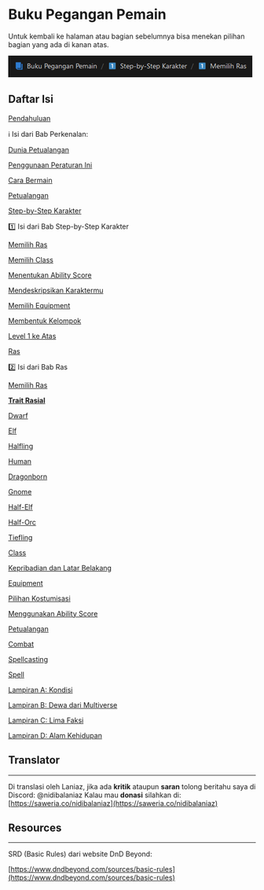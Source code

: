 # Buku Pegangan Pemain

Untuk kembali ke halaman atau bagian sebelumnya bisa menekan pilihan  bagian yang ada di kanan atas.

![Untitled](buku-pegangan-pemain/Untitled.png)

## Daftar Isi

[Pendahuluan](buku-pegangan-pemain/Pendahuluan.md)

ℹ️ Isi dari Bab Perkenalan:


[Dunia Petualangan](buku-pegangan-pemain/pendahuluan/DuniaPetualangan.md)

[Penggunaan Peraturan Ini](buku-pegangan-pemain/pendahuluan/PenggunaanPeraturanIni.md) 

[Cara Bermain](Buku%20Pegangan%20Pemain%209ee9b211b08d4449b3c7697518caa49d/Pendahuluan%20f2eb671a676646769910c48c1e2eaf25/Cara%20Bermain%20410dc7c8fb7748ccb6222d9b9fe6f69d.md) 

[Petualangan](Buku%20Pegangan%20Pemain%209ee9b211b08d4449b3c7697518caa49d/Pendahuluan%20f2eb671a676646769910c48c1e2eaf25/Petualangan%208b31e0686285492fbc2534ca6111efb3.md) 


[Step-by-Step Karakter](Buku%20Pegangan%20Pemain%209ee9b211b08d4449b3c7697518caa49d/Step-by-Step%20Karakter%20eb423c323674404c870b71cf9bf490b1.md)

<aside>
1️⃣ Isi dari Bab Step-by-Step Karakter

[Memilih Ras](Buku%20Pegangan%20Pemain%209ee9b211b08d4449b3c7697518caa49d/Step-by-Step%20Karakter%20eb423c323674404c870b71cf9bf490b1/Memilih%20Ras%201bfcb91c11b448649bbb85d7d23b9597.md) 

[Memilih Class](Buku%20Pegangan%20Pemain%209ee9b211b08d4449b3c7697518caa49d/Step-by-Step%20Karakter%20eb423c323674404c870b71cf9bf490b1/Memilih%20Class%20906e2640d378496cba0d4cce3884f6ed.md) 

[Menentukan Ability Score](Buku%20Pegangan%20Pemain%209ee9b211b08d4449b3c7697518caa49d/Step-by-Step%20Karakter%20eb423c323674404c870b71cf9bf490b1/Menentukan%20Ability%20Score%200e78631178f044afb5d718dbfdcbb7cf.md) 

[Mendeskripsikan Karaktermu](Buku%20Pegangan%20Pemain%209ee9b211b08d4449b3c7697518caa49d/Step-by-Step%20Karakter%20eb423c323674404c870b71cf9bf490b1/Mendeskripsikan%20Karaktermu%201ef315d5334b4ea4b06dfc663a12f65b.md) 

[Memilih Equipment](Buku%20Pegangan%20Pemain%209ee9b211b08d4449b3c7697518caa49d/Step-by-Step%20Karakter%20eb423c323674404c870b71cf9bf490b1/Memilih%20Equipment%2023ddef4f9fef47ffb4f84cc8e563745e.md) 

[Membentuk Kelompok](Buku%20Pegangan%20Pemain%209ee9b211b08d4449b3c7697518caa49d/Step-by-Step%20Karakter%20eb423c323674404c870b71cf9bf490b1/Membentuk%20Kelompok%2061e0bd568d174342b5467e49af908103.md) 

[Level 1 ke Atas](Buku%20Pegangan%20Pemain%209ee9b211b08d4449b3c7697518caa49d/Step-by-Step%20Karakter%20eb423c323674404c870b71cf9bf490b1/Level%201%20ke%20Atas%200690156815a1480c8281ef410bc93b1d.md) 

</aside>

[Ras](Buku%20Pegangan%20Pemain%209ee9b211b08d4449b3c7697518caa49d/Ras%20d0e873a4ba1142649f8d679dd34fef98.md)

<aside>
2️⃣ Isi dari Bab Ras

[Memilih Ras](Buku%20Pegangan%20Pemain%209ee9b211b08d4449b3c7697518caa49d/Ras%20d0e873a4ba1142649f8d679dd34fef98/Memilih%20Ras%20d8fd565ba73c451f87a7c5c3702f9d66.md) 

[**Trait Rasial**](Buku%20Pegangan%20Pemain%209ee9b211b08d4449b3c7697518caa49d/Ras%20d0e873a4ba1142649f8d679dd34fef98/Trait%20Rasial%20a91ee5ba748e4659a82f2659e5bc3496.md) 

[Dwarf](Buku%20Pegangan%20Pemain%209ee9b211b08d4449b3c7697518caa49d/Ras%20d0e873a4ba1142649f8d679dd34fef98/Dwarf%20a54b1cf032524d2cbffd896d25647dd4.md) 

[Elf](Buku%20Pegangan%20Pemain%209ee9b211b08d4449b3c7697518caa49d/Ras%20d0e873a4ba1142649f8d679dd34fef98/Elf%20953573d18e2c42618289477ccc2844d9.md) 

[Halfling](Buku%20Pegangan%20Pemain%209ee9b211b08d4449b3c7697518caa49d/Ras%20d0e873a4ba1142649f8d679dd34fef98/Halfling%2070a88ddd634a4074897a1627b536ebd7.md) 

[Human](Buku%20Pegangan%20Pemain%209ee9b211b08d4449b3c7697518caa49d/Ras%20d0e873a4ba1142649f8d679dd34fef98/Human%20fce845d5facb45a3bc72ad5c157452ee.md) 

[Dragonborn](Buku%20Pegangan%20Pemain%209ee9b211b08d4449b3c7697518caa49d/Ras%20d0e873a4ba1142649f8d679dd34fef98/Dragonborn%20306222b08dc245cdaea79bb9627ebed5.md) 

[Gnome](Buku%20Pegangan%20Pemain%209ee9b211b08d4449b3c7697518caa49d/Ras%20d0e873a4ba1142649f8d679dd34fef98/Gnome%20f88e8d577ec8469fb33cf4c7ffa0faf6.md)

[Half-Elf](Buku%20Pegangan%20Pemain%209ee9b211b08d4449b3c7697518caa49d/Ras%20d0e873a4ba1142649f8d679dd34fef98/Half-Elf%20dbf15b4479d1459cac884b97b17bc3b3.md) 

[Half-Orc](Buku%20Pegangan%20Pemain%209ee9b211b08d4449b3c7697518caa49d/Ras%20d0e873a4ba1142649f8d679dd34fef98/Half-Orc%2022ee1d37f4034463940c3ca8d88e84d8.md) 

[Tiefling](Buku%20Pegangan%20Pemain%209ee9b211b08d4449b3c7697518caa49d/Ras%20d0e873a4ba1142649f8d679dd34fef98/Tiefling%20fe21c2c3029846f99c79ef5b1a3e4979.md) 

</aside>

[Class](Buku%20Pegangan%20Pemain%209ee9b211b08d4449b3c7697518caa49d/Class%20b8615a765d8449f19066222f3fbb17e4.md)

[Kepribadian dan Latar Belakang](Buku%20Pegangan%20Pemain%209ee9b211b08d4449b3c7697518caa49d/Kepribadian%20dan%20Latar%20Belakang%20e1462440626e48c58161abbfd01813e4.md)

[Equipment](Buku%20Pegangan%20Pemain%209ee9b211b08d4449b3c7697518caa49d/Equipment%206c7549bfa21a4d6aab7a86d68fcd03a0.md)

[Pilihan Kostumisasi](Buku%20Pegangan%20Pemain%209ee9b211b08d4449b3c7697518caa49d/Pilihan%20Kostumisasi%20faf705d1ad224291ac0a3ac4f67595da.md)

[Menggunakan Ability Score](Buku%20Pegangan%20Pemain%209ee9b211b08d4449b3c7697518caa49d/Menggunakan%20Ability%20Score%20756533a7e92348eda62dc40cce630365.md)

[Petualangan](Buku%20Pegangan%20Pemain%209ee9b211b08d4449b3c7697518caa49d/Petualangan%206be540a7701a490a9eecc23c13a7a80a.md)

[Combat](Buku%20Pegangan%20Pemain%209ee9b211b08d4449b3c7697518caa49d/Combat%2021901f5895d342f3bfc600f80bb9c395.md)

[Spellcasting](Buku%20Pegangan%20Pemain%209ee9b211b08d4449b3c7697518caa49d/Spellcasting%20aac3f89cf26e483ba27062bd12bde213.md)

[Spell](Buku%20Pegangan%20Pemain%209ee9b211b08d4449b3c7697518caa49d/Spell%20be1a3195ab42445ab55f231331b78de4.md)

[Lampiran A: Kondisi](Buku%20Pegangan%20Pemain%209ee9b211b08d4449b3c7697518caa49d/Lampiran%20A%20Kondisi%200a98dc30663e478492f30bc31aa591fd.md)

[Lampiran B: Dewa dari Multiverse](Buku%20Pegangan%20Pemain%209ee9b211b08d4449b3c7697518caa49d/Lampiran%20B%20Dewa%20dari%20Multiverse%201f1b0c7c7eae416aacf88911d1a76aca.md)

[Lampiran C: Lima Faksi](Buku%20Pegangan%20Pemain%209ee9b211b08d4449b3c7697518caa49d/Lampiran%20C%20Lima%20Faksi%20d4d897d35ac24936a7616642978dde39.md)

[Lampiran D: Alam Kehidupan](Buku%20Pegangan%20Pemain%209ee9b211b08d4449b3c7697518caa49d/Lampiran%20D%20Alam%20Kehidupan%20be0e7b5eacb1439283d0713b439ac61b.md)

## **Translator**

---

Di translasi oleh Laniaz, jika ada **kritik** ataupun **saran** tolong beritahu saya di
Discord: @nidibalaniaz
Kalau mau **donasi** silahkan di: [https://saweria.co/nidibalaniaz](https://saweria.co/nidibalaniaz)

## Resources

---

SRD (Basic Rules) dari website DnD Beyond:

[https://www.dndbeyond.com/sources/basic-rules](https://www.dndbeyond.com/sources/basic-rules)
